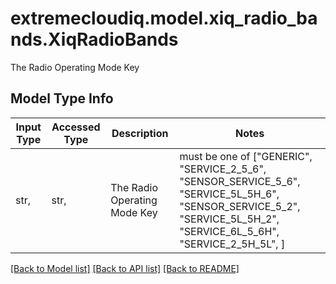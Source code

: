 # extremecloudiq.model.xiq_radio_bands.XiqRadioBands

The Radio Operating Mode Key

## Model Type Info
Input Type | Accessed Type | Description | Notes
------------ | ------------- | ------------- | -------------
str,  | str,  | The Radio Operating Mode Key | must be one of ["GENERIC", "SERVICE_2_5_6", "SENSOR_SERVICE_5_6", "SERVICE_5L_5H_6", "SENSOR_SERVICE_5_2", "SERVICE_5L_5H_2", "SERVICE_6L_5_6H", "SERVICE_2_5H_5L", ] 

[[Back to Model list]](../../README.md#documentation-for-models) [[Back to API list]](../../README.md#documentation-for-api-endpoints) [[Back to README]](../../README.md)

